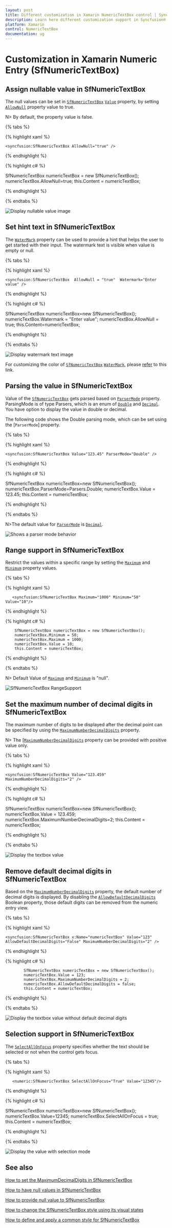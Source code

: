 ```yaml
---
layout: post
title: Different customization in Xamarin NumericTextBox control | Syncfusion®
description: Learn here different customization support in Syncfusion® Xamarin NumericTextBox (SfNumericTextBox) control and more.
platform: Xamarin
control: NumericTextBox
documentation: ug
---
```

# Customization in Xamarin Numeric Entry (SfNumericTextBox)

## Assign nullable value in SfNumericTextBox

The null values can be set in [`SfNumericTextBox`](https://help.syncfusion.com/cr/xamarin/Syncfusion.SfNumericTextBox.XForms.SfNumericTextBox.html) [`Value`](https://help.syncfusion.com/cr/xamarin/Syncfusion.SfNumericTextBox.XForms.SfNumericTextBox.html#Syncfusion_SfNumericTextBox_XForms_SfNumericTextBox_Value) property, by setting [`AllowNull`](https://help.syncfusion.com/cr/xamarin/Syncfusion.SfNumericTextBox.XForms.SfNumericTextBox.html#Syncfusion_SfNumericTextBox_XForms_SfNumericTextBox_AllowNull) property value to true.

N> By default, the property value is false.

{% tabs %}

{% highlight xaml %}

	<syncfusion:SfNumericTextBox AllowNull="true" />
	
{% endhighlight %}

{% highlight c# %}

SfNumericTextBox numericTextBox = new SfNumericTextBox();
numericTextBox.AllowNull=true;
this.Content = numericTextBox;

{% endhighlight %}

{% endtabs %}

![Display nullable value image](images/AllowNull.png)

## Set hint text in SfNumericTextBox

The [`WaterMark`](https://help.syncfusion.com/cr/xamarin/Syncfusion.SfNumericTextBox.XForms.SfNumericTextBox.html#Syncfusion_SfNumericTextBox_XForms_SfNumericTextBox_Watermark) property can be used to provide a hint that helps the user to get started with their input. The watermark text is visible when value is empty or null.

{% tabs %}

{% highlight xaml %}

	<syncfusion:SfNumericTextBox  AllowNull = "true"  Watermark="Enter value" />
	
{% endhighlight %}

{% highlight c# %}

SfNumericTextBox  numericTextBox=new SfNumericTextBox();
numericTextBox.Watermark = "Enter value";
numericTextBox.AllowNull = true;
this.Content=numericTextBox;
	
{% endhighlight %}

{% endtabs %}

![Display watermark text image](images/WaterMark.png)

For customizing the color of [`SfNumericTextBox`](https://help.syncfusion.com/cr/xamarin/Syncfusion.SfNumericTextBox.XForms.SfNumericTextBox.html) [`WaterMark`](https://help.syncfusion.com/cr/xamarin/Syncfusion.SfNumericTextBox.XForms.SfNumericTextBox.html#Syncfusion_SfNumericTextBox_XForms_SfNumericTextBox_Watermark), please [refer](https://help.syncfusion.com/xamarin/numeric-entry/colors) to this link.

## Parsing the value in SfNumericTextBox

Value of the [`SfNumericTextBox`](https://help.syncfusion.com/cr/xamarin/Syncfusion.SfNumericTextBox.XForms.SfNumericTextBox.html) gets parsed based on [`ParserMode`](https://help.syncfusion.com/cr/xamarin/Syncfusion.SfNumericTextBox.XForms.SfNumericTextBox.html#Syncfusion_SfNumericTextBox_XForms_SfNumericTextBox_ParserMode) property. ParsingMode is of type Parsers, which is an enum of [`Double`](https://help.syncfusion.com/cr/xamarin/Syncfusion.SfNumericTextBox.XForms.Parsers.html#Syncfusion_SfNumericTextBox_XForms_Parsers_Double) and [`Decimal`](https://help.syncfusion.com/cr/xamarin/Syncfusion.SfNumericTextBox.XForms.Parsers.html#Syncfusion_SfNumericTextBox_XForms_Parsers_Decimal). You have option to display the value in double or decimal. 

The following code shows the Double parsing mode, which can be set using the [`ParserMode`] property.

{% tabs %}

{% highlight xaml %}

	<syncfusion:SfNumericTextBox Value="123.45" ParserMode="Double" />
	
{% endhighlight %}

{% highlight c# %}

SfNumericTextBox numericTextBox=new SfNumericTextBox();
numericTextBox.ParserMode=Parsers.Double;
numericTextBox.Value = 123.45;
this.Content = numericTextBox;
	
{% endhighlight %}

{% endtabs %}

N>The default value for [`ParserMode`](https://help.syncfusion.com/cr/xamarin/Syncfusion.SfNumericTextBox.XForms.SfNumericTextBox.html#Syncfusion_SfNumericTextBox_XForms_SfNumericTextBox_ParserMode) is [`Decimal`](https://help.syncfusion.com/cr/xamarin/Syncfusion.SfNumericTextBox.XForms.Parsers.html#Syncfusion_SfNumericTextBox_XForms_Parsers_Decimal).

![Shows a parser mode behavior](images/value.png)

## Range support in SfNumericTextBox

Restrict the values within a specific range by setting the [`Maximum`](https://help.syncfusion.com/cr/xamarin/Syncfusion.SfNumericTextBox.XForms.SfNumericTextBox.html#Syncfusion_SfNumericTextBox_XForms_SfNumericTextBox_Maximum) and [`Minimum`](https://help.syncfusion.com/cr/xamarin/Syncfusion.SfNumericTextBox.XForms.SfNumericTextBox.html#Syncfusion_SfNumericTextBox_XForms_SfNumericTextBox_Minimum) property values.

{% tabs %}

{% highlight xaml %}

	   <syncfusion:SfNumericTextBox Maximum="1000" Minimum="50" Value="10"/>
	
{% endhighlight %}
	
{% highlight c# %}
	
        SfNumericTextBox numericTextBox = new SfNumericTextBox();
        numericTextBox.Minimum = 50;
        numericTextBox.Maximum = 1000;
        numericTextBox.Value = 10;
        this.Content = numericTextBox;
			
{% endhighlight %}

{% endtabs %}

N> Default Value of  [`Maximum`](https://help.syncfusion.com/cr/xamarin/Syncfusion.SfNumericTextBox.XForms.SfNumericTextBox.html#Syncfusion_SfNumericTextBox_XForms_SfNumericTextBox_Maximum) and [`Minimum`](https://help.syncfusion.com/cr/xamarin/Syncfusion.SfNumericTextBox.XForms.SfNumericTextBox.html#Syncfusion_SfNumericTextBox_XForms_SfNumericTextBox_Minimum) is "null".

![SfNumericTextBox RangeSupport](images/RangeSupport.gif)

## Set the maximum number of decimal digits in SfNumericTextBox

The maximum number of digits to be displayed after the decimal point can be specified by using the [`MaximumNumberDecimalDigits`](https://help.syncfusion.com/cr/xamarin/Syncfusion.SfNumericTextBox.XForms.SfNumericTextBox.html#Syncfusion_SfNumericTextBox_XForms_SfNumericTextBox_MaximumNumberDecimalDigits) property. 

N> The [[`MaximumNumberDecimalDigits`]([`MaximumNumberDecimalDigits`](https://help.syncfusion.com/cr/xamarin/Syncfusion.SfNumericTextBox.XForms.SfNumericTextBox.html#Syncfusion_SfNumericTextBox_XForms_SfNumericTextBox_MaximumNumberDecimalDigits)) property can be provided with positive value only.

{% tabs %}

{% highlight xaml %}

	<syncfusion:SfNumericTextBox Value="123.459" MaximumNumberDecimalDigits="2" />
	
{% endhighlight %}

{% highlight c# %}

SfNumericTextBox numericTextBox=new SfNumericTextBox();
numericTextBox.Value = 123.459;
numericTextBox.MaximumNumberDecimalDigits=2;
this.Content = numericTextBox;
  
{% endhighlight %}

{% endtabs %}

![Display the textbox value](images/MaximumNumberDecimalDigits.png)

## Remove default decimal digits in SfNumericTextBox

Based on the [`MaximumNumberDecimalDigits`](https://help.syncfusion.com/cr/xamarin/Syncfusion.SfNumericTextBox.XForms.SfNumericTextBox.html#Syncfusion_SfNumericTextBox_XForms_SfNumericTextBox_MaximumNumberDecimalDigits) property, the default number of decimal digits is displayed. By disabling the [`AllowDefaultDecimalDigits`](https://help.syncfusion.com/cr/xamarin/Syncfusion.SfNumericTextBox.XForms.SfNumericTextBox.html#Syncfusion_SfNumericTextBox_XForms_SfNumericTextBox_AllowDefaultDecimalDigits) Boolean property, those default digits can be removed from the numeric entry view.

{% tabs %}

{% highlight xaml %}

	<syncfusion:SfNumericTextBox x:Name="numericTextBox" Value="123" AllowDefaultDecimalDigits="False" MaximumNumberDecimalDigits="2" />
	
{% endhighlight %}

{% highlight c# %}

            SfNumericTextBox numericTextBox = new SfNumericTextBox();
            numericTextBox.Value = 123;
            numericTextBox.MaximumNumberDecimalDigits = 2;
            numericTextBox.AllowDefaultDecimalDigits = false;
            this.Content = numericTextBox;
  
{% endhighlight %}

{% endtabs %}

![Display the textbox value without default decimal digits](images/AllowDefaultDecimalDigits.png)

## Selection support in SfNumericTextBox

The [`SelectAllOnFocus`](https://help.syncfusion.com/cr/xamarin/Syncfusion.SfNumericTextBox.XForms.SfNumericTextBox.html#Syncfusion_SfNumericTextBox_XForms_SfNumericTextBox_SelectAllOnFocus) property specifies whether the text should be selected or not when the control gets focus.

{% tabs %}

{% highlight xaml %}

       <numeric:SfNumericTextBox SelectAllOnFocus="True" Value="12345"/>
	
{% endhighlight %}

{% highlight c# %}
 
SfNumericTextBox numericTextBox=new SfNumericTextBox();
numericTextBox.Value=12345;
numericTextBox.SelectAllOnFocus = true;
this.Content = numericTextBox;

{% endhighlight %}

{% endtabs %}

![Display the value with selection mode](images/SelectAllOnFocus.PNG)

## See also

[How to set the MaximumDecimalDigits in SfNumericTextBox](https://support.syncfusion.com/kb/article/6839/how-to-set-the-maximumdecimaldigits-in-numerictextbox)

[How to have null values in SfNumericTextBox](https://support.syncfusion.com/kb/article/6838/how-to-have-null-values-in-numerictextbox)

[How to provide null value to SfNumericTextBox](https://support.syncfusion.com/kb/article/6306/how-to-provide-null-value-to-numerictextbox)

[How to change the SfNumericTextBox style using its visual states](https://support.syncfusion.com/kb/article/10286/how-to-change-the-xamarin-forms-numeric-textbox-style-using-its-visual-states)

[How to define and apply a common style for SfNumericTextBox](https://support.syncfusion.com/kb/article/10232/how-to-define-and-apply-a-common-style-for-sfnumerictextbox-in-xamarin-forms)

